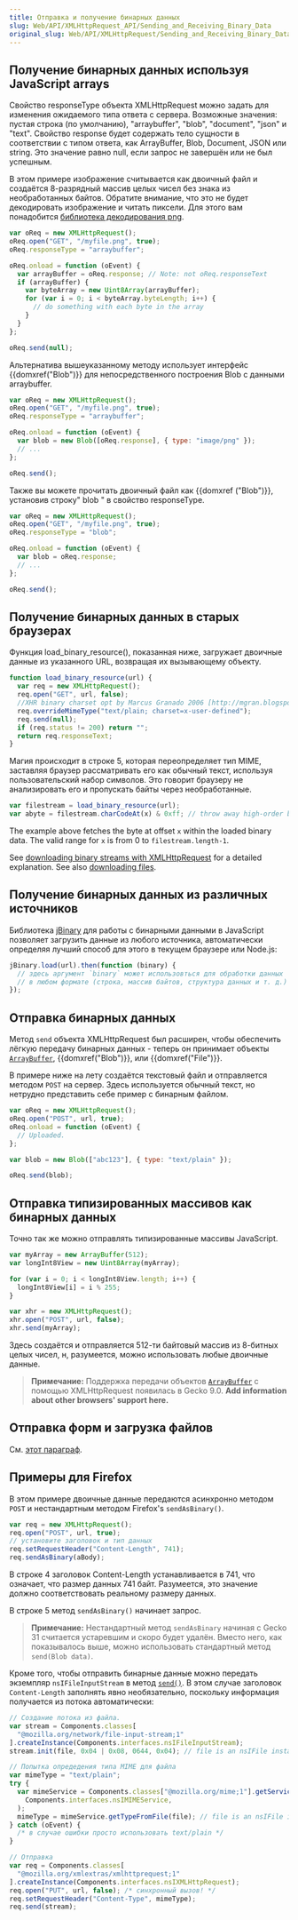 ```yaml
---
title: Отправка и получение бинарных данных
slug: Web/API/XMLHttpRequest_API/Sending_and_Receiving_Binary_Data
original_slug: Web/API/XMLHttpRequest/Sending_and_Receiving_Binary_Data
---
```


## Получение бинарных данных используя JavaScript arrays

Свойство responseType объекта XMLHttpRequest можно задать для изменения ожидаемого типа ответа с сервера. Возможные значения: пустая строка (по умолчанию), "arraybuffer", "blob", "document", "json" и "text". Свойство response будет содержать тело сущности в соответствии с типом ответа, как ArrayBuffer, Blob, Document, JSON или string. Это значение равно null, если запрос не завершён или не был успешным.

В этом примере изображение считывается как двоичный файл и создаётся 8-разрядный массив целых чисел без знака из необработанных байтов. Обратите внимание, что это не будет декодировать изображение и читать пиксели. Для этого вам понадобится [библиотека декодирования png](https://github.com/devongovett/png.js/).

```js
var oReq = new XMLHttpRequest();
oReq.open("GET", "/myfile.png", true);
oReq.responseType = "arraybuffer";

oReq.onload = function (oEvent) {
  var arrayBuffer = oReq.response; // Note: not oReq.responseText
  if (arrayBuffer) {
    var byteArray = new Uint8Array(arrayBuffer);
    for (var i = 0; i < byteArray.byteLength; i++) {
      // do something with each byte in the array
    }
  }
};

oReq.send(null);
```

Альтернатива вышеуказанному методу использует интерфейс {{domxref("Blob")}} для непосредственного построения Blob с данными arraybuffer.

```js
var oReq = new XMLHttpRequest();
oReq.open("GET", "/myfile.png", true);
oReq.responseType = "arraybuffer";

oReq.onload = function (oEvent) {
  var blob = new Blob([oReq.response], { type: "image/png" });
  // ...
};

oReq.send();
```

Также вы можете прочитать двоичный файл как {{domxref ("Blob")}}, установив строку" blob " в свойство responseType.

```js
var oReq = new XMLHttpRequest();
oReq.open("GET", "/myfile.png", true);
oReq.responseType = "blob";

oReq.onload = function (oEvent) {
  var blob = oReq.response;
  // ...
};

oReq.send();
```

## Получение бинарных данных в старых браузерах

Функция load_binary_resource(), показанная ниже, загружает двоичные данные из указанного URL, возвращая их вызывающему объекту.

```js
function load_binary_resource(url) {
  var req = new XMLHttpRequest();
  req.open("GET", url, false);
  //XHR binary charset opt by Marcus Granado 2006 [http://mgran.blogspot.com]
  req.overrideMimeType("text/plain; charset=x-user-defined");
  req.send(null);
  if (req.status != 200) return "";
  return req.responseText;
}
```

Магия происходит в строке 5, которая переопределяет тип MIME, заставляя браузер рассматривать его как обычный текст, используя пользовательский набор символов. Это говорит браузеру не анализировать его и пропускать байты через необработанные.

```js
var filestream = load_binary_resource(url);
var abyte = filestream.charCodeAt(x) & 0xff; // throw away high-order byte (f7)
```

The example above fetches the byte at offset `x` within the loaded binary data. The valid range for `x` is from 0 to `filestream.length-1`.

See [downloading binary streams with XMLHttpRequest](http://web.archive.org/web/20071103070418/http://mgran.blogspot.com/2006/08/downloading-binary-streams-with.html) for a detailed explanation. See also [downloading files](/ru/docs/Code_snippets/Downloading_Files).

## Получение бинарных данных из различных источников

Библиотека [jBinary](https://github.com/jDataView/jBinary) для работы с бинарными данными в JavaScript позволяет загрузить данные из любого источника, автоматически определяя лучший способ для этого в текущем браузере или Node.js:

```js
jBinary.load(url).then(function (binary) {
  // здесь аргумент `binary` может использовться для обработки данных
  // в любом формате (строка, массив байтов, структура данных и т. д.)
});
```

## Отправка бинарных данных

Метод `send` объекта XMLHttpRequest был расширен, чтобы обеспечить лёгкую передачу бинарных данных - теперь он принимает объекты [`ArrayBuffer`](/ru/docs/JavaScript_typed_arrays/ArrayBuffer), {{domxref("Blob")}}, или {{domxref("File")}}.

В примере ниже на лету создаётся текстовый файл и отправляется методом `POST` на сервер. Здесь используется обычный текст, но нетрудно представить себе пример с бинарным файлом.

```js
var oReq = new XMLHttpRequest();
oReq.open("POST", url, true);
oReq.onload = function (oEvent) {
  // Uploaded.
};

var blob = new Blob(["abc123"], { type: "text/plain" });

oReq.send(blob);
```

## Отправка типизированных массивов как бинарных данных

Точно так же можно отправлять типизированные массивы JavaScript.

```js
var myArray = new ArrayBuffer(512);
var longInt8View = new Uint8Array(myArray);

for (var i = 0; i < longInt8View.length; i++) {
  longInt8View[i] = i % 255;
}

var xhr = new XMLHttpRequest();
xhr.open("POST", url, false);
xhr.send(myArray);
```

Здесь создаётся и отправляется 512-ти байтовый массив из 8-битных целых чисел, н, разумеется, можно использовать любые двоичные данные.

> **Примечание:** Поддержка передачи объектов [`ArrayBuffer`](/ru/docs/JavaScript_typed_arrays/ArrayBuffer) с помощью XMLHttpRequest появилась в Gecko 9.0. **Add information about other browsers' support here.**

## Отправка форм и загрузка файлов

См. [этот параграф](/ru/docs/DOM/XMLHttpRequest/Using_XMLHttpRequest#Submitting_forms_and_uploading_files).

## Примеры для Firefox

В этом примере двоичные данные передаются асинхронно методом `POST` и нестандартным методом Firefox's `sendAsBinary()`.

```js
var req = new XMLHttpRequest();
req.open("POST", url, true);
// установите заголовок и тип данных
req.setRequestHeader("Content-Length", 741);
req.sendAsBinary(aBody);
```

В строке 4 заголовок Content-Length устанавливается в 741, что означает, что размер данных 741 байт. Разумеется, это значение должно соответствовать реальному размеру данных.

В строке 5 метод `sendAsBinary()` начинает запрос.

> **Примечание:** Нестандартный метод `sendAsBinary` начиная с Gecko 31 считается устаревшим и скоро будет удалён. Вместо него, как показывалось выше, можно использовать стандартный метод `send(Blob data)`.

Кроме того, чтобы отправить бинарные данные можно передать экземпляр `nsIFileInputStream` в метод [`send()`](</ru/docs/DOM/XMLHttpRequest#send()> "XMLHttpRequest#send()"). В этом случае заголовок `Content-Length` заполнять явно необязательно, поскольку информация получается из потока автоматически:

```js
// Создание потока из файла.
var stream = Components.classes[
  "@mozilla.org/network/file-input-stream;1"
].createInstance(Components.interfaces.nsIFileInputStream);
stream.init(file, 0x04 | 0x08, 0644, 0x04); // file is an nsIFile instance

// Попытка опредедения типа MIME для файла
var mimeType = "text/plain";
try {
  var mimeService = Components.classes["@mozilla.org/mime;1"].getService(
    Components.interfaces.nsIMIMEService,
  );
  mimeType = mimeService.getTypeFromFile(file); // file is an nsIFile instance
} catch (oEvent) {
  /* в случае ошибки просто использовать text/plain */
}

// Отправка
var req = Components.classes[
  "@mozilla.org/xmlextras/xmlhttprequest;1"
].createInstance(Components.interfaces.nsIXMLHttpRequest);
req.open("PUT", url, false); /* синхронный вызов! */
req.setRequestHeader("Content-Type", mimeType);
req.send(stream);
```
